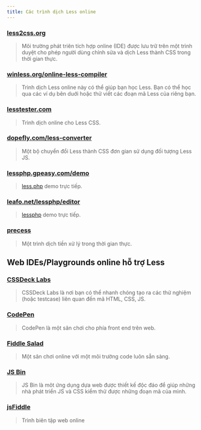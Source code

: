 ```yaml
---
title: Các trình dịch Less online
---
```


### [less2css.org](http://less2css.org/)
> Môi trường phát triên tích hợp online (IDE) được lưu trữ trên một trình duyệt cho phép người dùng chỉnh sửa và dịch Less thành CSS trong thời gian thực.

### [winless.org/online-less-compiler](http://winless.org/online-less-compiler)
> Trình dịch Less online này có thể giúp bạn học Less. Bạn có thể học qua các ví dụ bên duới hoặc thử viết các đoạn mã Less của riêng bạn.

### [lesstester.com](http://lesstester.com/)
> Trình dịch online cho Less CSS.

### [dopefly.com/less-converter](http://www.dopefly.com/less-converter/less-converter.html)
> Một bộ chuyển đổi Less thành CSS đơn gian sử dụng đối tượng Less JS.

### [lessphp.gpeasy.com/demo](http://lessphp.gpeasy.com/demo)
> [less.php](http://lessphp.gpeasy.com/) demo trực tiếp.

### [leafo.net/lessphp/editor](http://leafo.net/lessphp/editor.html)
> [lessphp](http://leafo.net/lessphp/) demo trực tiếp.

### [precess](http://precess.co/)
> Một trình dịch tiền xử lý trong thời gian thực. 

## Web IDEs/Playgrounds online hỗ trợ Less

### [CSSDeck Labs](http://cssdeck.com/labs)
> CSSDeck Labs là nơi bạn có thể nhanh chóng tạo ra các thử nghiệm (hoặc testcase) liên quan đến mã HTML, CSS, JS.

### [CodePen](http://codepen.io)
> CodePen là một sân chơi cho phía front end trên web.

### [Fiddle Salad](http://fiddlesalad.com/less/)
> Một sân chơi online với một môi trường code luôn sẵn sàng.

### [JS Bin](http://jsbin.com)
> JS Bin là môt ứng dụng dựa web được thiết kế độc đáo để giúp những nhà phát triển JS và CSS kiểm thử được những đoạn mã của mình.

### [jsFiddle](http://jsfiddle.net/hb2rsm2x)
> Trình biên tập web online
